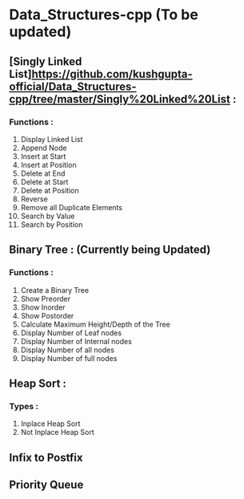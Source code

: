 # Data_Structures-cpp (To be updated)

## [Singly Linked List]https://github.com/kushgupta-official/Data_Structures-cpp/tree/master/Singly%20Linked%20List :
### Functions : 
1. Display Linked List
2. Append Node
3. Insert at Start
4. Insert at Position
5. Delete at End
6. Delete at Start
7. Delete at Position
8. Reverse
9. Remove all Duplicate Elements
10. Search by Value
11. Search by Position

## Binary Tree : (Currently being Updated)
### Functions : 
1. Create a Binary Tree
2. Show Preorder
3. Show Inorder
4. Show Postorder
5. Calculate Maximum Height/Depth of the Tree
6. Display Number of Leaf nodes
7. Display Number of Internal nodes
8. Display Number of all nodes
9. Display Number of full nodes

## Heap Sort :
### Types :
1. Inplace Heap Sort
2. Not Inplace Heap Sort

## Infix to Postfix

## Priority Queue
